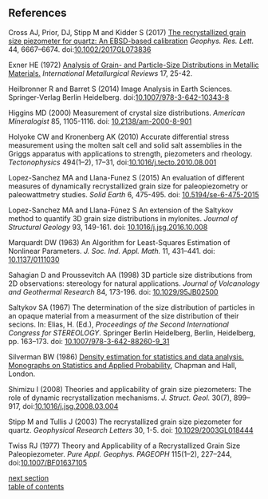 References
-------------

Cross AJ, Prior, DJ, Stipp M and Kidder S (2017) [The recrystallized grain size piezometer for quartz: An EBSD-based calibration]() *Geophys. Res. Lett.* 44, 6667–6674. doi:[10.1002/2017GL073836](https://www.doi.org/10.1002/2017GL073836)

Exner HE (1972) [Analysis of Grain- and Particle-Size Distributions in Metallic Materials.](http://www.maneyonline.com/doi/citedby/10.1179/imtlr.1972.17.1.25) *International Metallurgical Reviews* 17, 25-42.

Heilbronner R and Barret S (2014) Image Analysis in Earth Sciences. Springer-Verlag Berlin Heidelberg. doi:[10.1007/978-3-642-10343-8](https://www.doi.org/10.1007/978-3-642-10343-8)

Higgins MD (2000) Measurement of crystal size distributions. *American Mineralogist* 85, 1105-1116. doi: [10.2138/am-2000-8-901](https://www.doi.org/10.2138/am-2000-8-901)

Holyoke CW and Kronenberg AK (2010) Accurate differential stress measurement using the molten salt cell and solid salt assemblies in the Griggs apparatus with applications to strength, piezometers and rheology. *Tectonophysics* 494(1–2), 17–31, doi:[10.1016/j.tecto.2010.08.001](https://www.doi.org/10.1016/j.tecto.2010.08.001)

Lopez-Sanchez MA and Llana-Funez S (2015) An evaluation of different measures of dynamically recrystallized grain size for paleopiezometry or paleowattmetry studies. *Solid Earth* 6, 475-495. doi: [10.5194/se-6-475-2015](https://www.doi.org/10.5194/se-6-475-2015)

Lopez-Sanchez MA and Llana-Fúnez S An extension of the Saltykov method to quantify 3D grain size distributions in mylonites. *Journal of Structural Geology* 93, 149-161. doi: [10.1016/j.jsg.2016.10.008](https://www.doi.org/10.1016/j.jsg.2016.10.008)

Marquardt DW (1963) An Algorithm for Least-Squares Estimation of Nonlinear Parameters. *J. Soc. Ind. Appl. Math.* 11, 431–441. doi: [10.1137/0111030](https://www.doi.org/10.1137/0111030)

Sahagian D and Proussevitch AA (1998) 3D particle size distributions from 2D observations: stereology for natural applications. *Journal of Volcanology and Geothermal Research* 84, 173-196. doi: [10.1029/95JB02500](https://www.doi.org/10.1029/95JB02500)

Saltykov SA (1967) The determination of the size distribution of particles in an opaque material from a measurment of the size distribution of their secions. In: Elias, H. (Ed.), *Proceedings of the Second International Congress for STEREOLOGY*. Springer Berlin Heidelberg, Berlin, Heidelberg, pp. 163–173. doi: [10.1007/978-3-642-88260-9_31](https://www.doi.org/10.1007/978-3-642-88260-9_31)

Silverman BW (1986) [Density estimation for statistics and data analysis. Monographs on Statistics and Applied Probability](http://ned.ipac.caltech.edu/level5/March02/Silverman/Silver_contents.html), Chapman and Hall, London.

Shimizu I (2008) Theories and applicability of grain size piezometers: The role of dynamic recrystallization mechanisms. *J. Struct. Geol.* 30(7), 899–917, doi:[10.1016/j.jsg.2008.03.004](https://www.doi.org/10.1016/j.jsg.2008.03.004)

Stipp M and Tullis J (2003) The recrystallized grain size piezometer for quartz. *Geophysical Research Letters* 30, 1-5. doi: [10.1029/2003GL018444](https://www.doi.org/10.1029/2003GL018444)

Twiss RJ (1977) Theory and Applicability of a Recrystallized Grain Size Paleopiezometer. *Pure Appl. Geophys. PAGEOPH* 115(1–2), 227–244, doi:[10.1007/BF01637105](https://www.doi.org/10.1007/BF01637105)

[next section](https://github.com/marcoalopez/GrainSizeTools/blob/master/DOCS/FAQ.md)  
[table of contents](https://github.com/marcoalopez/GrainSizeTools/blob/master/DOCS/tableOfContents.md)
